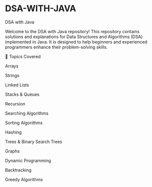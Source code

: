 # DSA-WITH-JAVA
DSA with Java

Welcome to the DSA with Java repository! This repository contains solutions and explanations for Data Structures and Algorithms (DSA) implemented in Java. It is designed to help beginners and experienced programmers enhance their problem-solving skills.

📌 Topics Covered

Arrays

Strings

Linked Lists

Stacks & Queues

Recursion

Searching Algorithms

Sorting Algorithms

Hashing

Trees & Binary Search Trees

Graphs

Dynamic Programming

Backtracking

Greedy Algorithms
